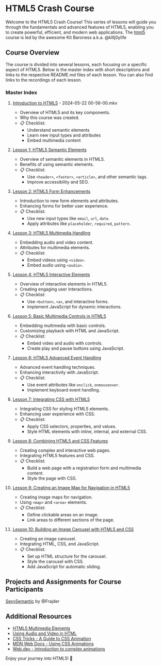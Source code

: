# HTML5 Crash Course

Welcome to the HTML5 Crash Course! This series of lessons will guide you through the fundamentals and advanced features of HTML5, enabling you to create powerful, efficient, and modern web applications. The [html5](https://github.com/klllj0ylife/html5) course is led by the awesome Kit Baroness a.k.a. @klllj0ylife

## Course Overview

The course is divided into several lessons, each focusing on a specific aspect of HTML5. Below is the master index with short descriptions and links to the respective README.md files of each lesson. You can also find links to the recordings of each lesson.

### Master Index

1. [Introduction to HTML5](./Intro/README.md) - 2024-05-22 00-56-00.mkv
   - Overview of HTML5 and its key components.
   - Why this course was created.
   - 📋 Checklist:
     - Understand semantic elements
     - Learn new input types and attributes
     - Embed multimedia content

2. [Lesson 1: HTML5 Semantic Elements](./Lesson1/README.md) 
   - Overview of semantic elements in HTML5.
   - Benefits of using semantic elements.
   - 📋 Checklist:
     - Use `<header>`, `<footer>`, `<article>`, and other semantic tags.
     - Improve accessibility and SEO.

3. [Lesson 2: HTML5 Form Enhancements](./Lesson2/README.md) 
   - Introduction to new form elements and attributes.
   - Enhancing forms for better user experience.
   - 📋 Checklist:
     - Use new input types like `email`, `url`, `date`.
     - Apply attributes like `placeholder`, `required`, `pattern`.

4. [Lesson 3: HTML5 Multimedia Handling](./Lesson3/README.md)
   - Embedding audio and video content.
   - Attributes for multimedia elements.
   - 📋 Checklist:
     - Embed videos using `<video>`.
     - Embed audio using `<audio>`.

5. [Lesson 4: HTML5 Interactive Elements](./Lesson4/README.md) 
   - Overview of interactive elements in HTML5.
   - Creating engaging user interactions.
   - 📋 Checklist:
     - Use `<button>`, `<a>`, and interactive forms.
     - Implement JavaScript for dynamic interactions.

6. [Lesson 5: Basic Multimedia Controls in HTML5](./Lesson5/README.md) 
   - Embedding multimedia with basic controls.
   - Customizing playback with HTML and JavaScript.
   - 📋 Checklist:
     - Embed video and audio with controls.
     - Create play and pause buttons using JavaScript.

7. [Lesson 6: HTML5 Advanced Event Handling](./Lesson6/README.md) 
   - Advanced event handling techniques.
   - Enhancing interactivity with JavaScript.
   - 📋 Checklist:
     - Use event attributes like `onclick`, `onmouseover`.
     - Implement keyboard event handling.

8. [Lesson 7: Integrating CSS with HTML5](./Lesson7/README.md)
   - Integrating CSS for styling HTML5 elements.
   - Enhancing user experience with CSS.
   - 📋 Checklist:
     - Apply CSS selectors, properties, and values.
     - Style HTML elements with inline, internal, and external CSS.

9. [Lesson 8: Combining HTML5 and CSS Features](./Lesson8/README.md)
   - Creating complex and interactive web pages.
   - Integrating HTML5 features and CSS.
   - 📋 Checklist:
     - Build a web page with a registration form and multimedia content.
     - Style the page with CSS.

10. [Lesson 9: Creating an Image Map for Navigation in HTML5](./Lesson9/README.md)
    - Creating image maps for navigation.
    - Using `<map>` and `<area>` elements.
    - 📋 Checklist:
      - Define clickable areas on an image.
      - Link areas to different sections of the page.

11. [Lesson 10: Building an Image Carousel with HTML5 and CSS](./Lesson10/README.md)
    - Creating an image carousel.
    - Integrating HTML, CSS, and JavaScript.
    - 📋 Checklist:
      - Set up HTML structure for the carousel.
      - Style the carousel with CSS.
      - Add JavaScript for automatic sliding.

## Projects and Assignments for Course Participants

[SexySemantic](https://github.com/Frajder/SexySemantic) by @Frajder

## Additional Resources

- [HTML5 Multimedia Elements](https://developer.mozilla.org/en-US/docs/Web/HTML/Element/video)
- [Using Audio and Video in HTML](https://www.w3schools.com/html/html5_video.asp)
- [CSS Tricks - A Guide to CSS Animation](https://css-tricks.com/almanac/properties/a/animation/)
- [MDN Web Docs - Using CSS Animations](https://developer.mozilla.org/en-US/docs/Web/CSS/CSS_Animations/Using_CSS_animations)
- [Web.dev - Introduction to complex animations](https://web.dev/animation/)

Enjoy your journey into HTML5! 🎉
